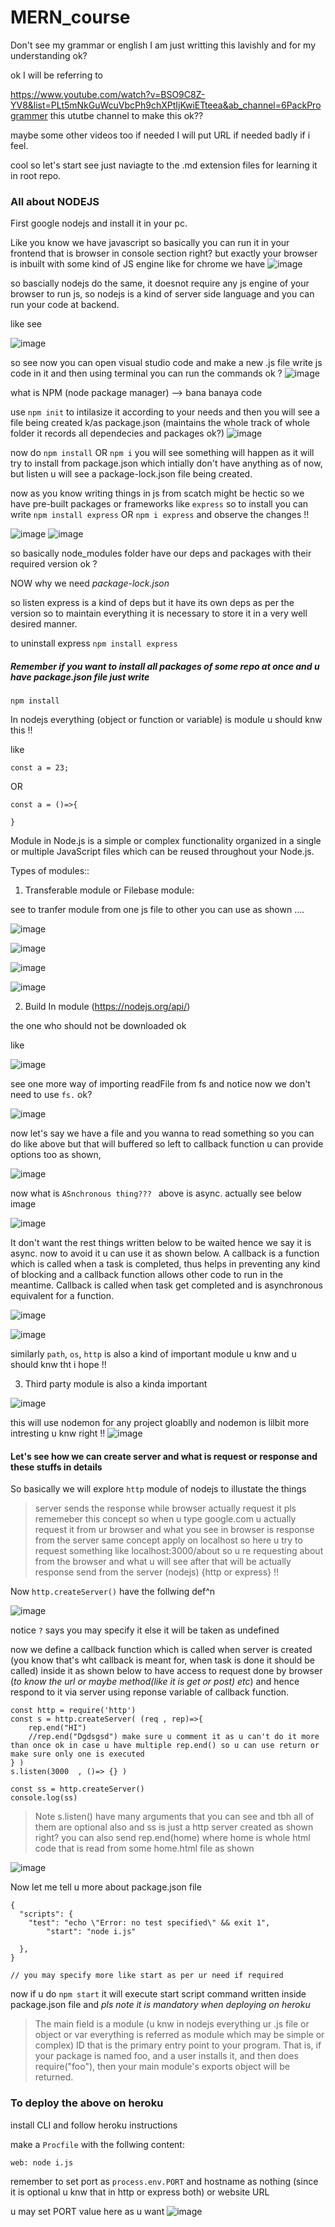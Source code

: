 # MERN_course

Don't see my grammar or english I am just writting this lavishly and for my understanding ok?

ok I will be referring to 

https://www.youtube.com/watch?v=BSO9C8Z-YV8&list=PLt5mNkGuWcuVbcPh9chXPtIjKwiETteea&ab_channel=6PackProgrammer this ututbe channel to make this ok??

maybe some other videos too if needed I will put URL if needed badly if i feel.

cool so let's start see just naviagte to the .md extension files for learning it in root repo.

### All about NODEJS

First google nodejs and install it in your pc. 

Like you know we have javascript so basically you can run it in your frontend that is browser in console section right? but exactly your browser is inbuilt with some kind of JS engine like for chrome we have 
![image](https://user-images.githubusercontent.com/63403330/182020428-be763dcf-471f-4b50-9484-0b83d0f968fc.png)

so bascially nodejs do the same, it doesnot require any js engine of your browser to run js, so nodejs is a kind of server side language and you can run your code at backend. 

like see 

![image](https://user-images.githubusercontent.com/63403330/182020460-410edc9c-d1fd-4702-bad8-95d21540fe0c.png)


so see now you can open visual studio code and make a new .js file write js code in it and then using terminal you can run the commands ok ?
![image](https://user-images.githubusercontent.com/63403330/182021555-7750bb63-aa72-44eb-8dbb-4834fb09291e.png)

what is NPM (node package manager) --> bana banaya code 

use ```npm init``` to intilasize it according to your needs and then you will see a file being created k/as package.json (maintains the whole track of whole folder it records all dependecies and packages ok?)
![image](https://user-images.githubusercontent.com/63403330/182021668-e49ff020-3429-45fc-9840-fcc4c4c8bb68.png)

now do ```npm install``` OR ```npm i``` you will see something will happen as it will try to install from package.json which intially don't have anything as of now, but listen u will see a package-lock.json file being created.

now as you know writing things in js from scatch might be hectic so we have pre-built packages or frameworks like ```express```
so to install you can write ```npm install express``` OR ```npm i express``` and observe the changes !!

![image](https://user-images.githubusercontent.com/63403330/182021919-a9be6448-3c76-45ba-9976-a57b02c0054e.png)
![image](https://user-images.githubusercontent.com/63403330/182021937-43548263-4a7d-4a88-b30d-0dc79577e59b.png)

so basically node_modules folder have our deps and packages with their required version ok ?

NOW why we need _package-lock.json_ 

so listen express is a kind of deps but it have its own deps as per the version so to maintain everything it is necessary to store it in a very well desired manner.

to uninstall express ```npm install express```

##### Remember if you want to install all packages of some repo at once and u have package.json file just write 
```npm install```

In nodejs everything (object or function or variable) is module u should knw this !! 

like 

```
const a = 23;
```

OR 

```
const a = ()=>{
    
}
```

Module in Node.js is a simple or complex functionality organized in a single or multiple JavaScript files which can be reused throughout your Node.js.

Types of modules::

1. Transferable module or Filebase module:

see to tranfer module from one js file to other you can use as shown ....

![image](https://user-images.githubusercontent.com/63403330/182022791-1b1f0358-f276-4e1d-a894-3619aaa44d30.png)


![image](https://user-images.githubusercontent.com/63403330/182022799-1e908089-c54d-4269-b012-ab4ff6ec4d59.png)


![image](https://user-images.githubusercontent.com/63403330/182022876-fa332d07-a9a2-4770-aa82-86a9dbc16392.png)


![image](https://user-images.githubusercontent.com/63403330/182022910-01a4878b-44b7-48ca-854b-5386fe52b9d4.png)



2. Build In module (https://nodejs.org/api/)

the one who should not be downloaded ok 

like 

![image](https://user-images.githubusercontent.com/63403330/182023302-2625f689-3731-4d5f-a7a9-5d7602e6026d.png)

see one more way of importing readFile from fs and notice now we don't need to use ```fs.``` ok?

![image](https://user-images.githubusercontent.com/63403330/182023785-9aa7843f-b7f7-4aa9-96aa-73830b66a073.png)


now let's say we have a file and you wanna to read something so you can do like above but that will buffered so left to callback function u can provide options too 
as shown,

![image](https://user-images.githubusercontent.com/63403330/182023925-a6fffb26-153f-4e9b-881c-7a28480128a9.png)

now what is ```ASnchronous thing??? ``` above is async. actually see below image 

![image](https://user-images.githubusercontent.com/63403330/182023973-83181b09-fb61-4c7c-a22b-0399da3ca3c6.png)

It don't want the rest things written below to be waited hence we say it is async. now to avoid it u can use it as shown below. A callback is a function which is called when a task is completed, thus helps in preventing any kind of blocking and a callback function allows other code to run in the meantime. Callback is called when task get completed and is asynchronous equivalent for a function.

![image](https://user-images.githubusercontent.com/63403330/182024195-d98e0a88-31a6-4465-a5de-d06accc547d7.png)

![image](https://user-images.githubusercontent.com/63403330/182024334-f6702ad0-6e47-4dba-b9dd-4435f3387cbd.png)

similarly ```path```, ```os```, ```http``` is also a kind of important module u knw and u should knw tht i hope !!


3. Third party module is also a kinda important 

![image](https://user-images.githubusercontent.com/63403330/182024551-58d9929d-026c-4d68-8c25-d8ea3ab9219e.png)

this will use nodemon for any project gloablly and nodemon is lilbit more intresting u knw right !!
![image](https://user-images.githubusercontent.com/63403330/182024670-338d65bb-5740-4cb5-9a1c-fc2d1f0e275d.png)


#### Let's see how we can create server and what is request or response and these stuffs in details 

So basically we will explore ```http``` module of nodejs to illustate the things 

> server sends the response while browser actually request it pls rememeber this concept so when u type google.com u actually request it from ur browser and what you see in browser is response from the server 
> same concept apply on localhost so here u try to request something like localhost:3000/about so u re requesting about from the browser and what u will see after that will be actually response send from the server (nodejs) {http or express} !!

Now ```http.createServer()```  have the follwing def^n

![image](https://user-images.githubusercontent.com/63403330/182038130-f264a211-d8d4-4356-9b70-03d64546631c.png)

notice ```?``` says you may specify it else it will be taken as undefined 

now we define a callback function which is called when server is created (you know that's wht callback is meant for, when task is done it should be called) inside it as shown below to have access to request done by browser (_to know the url or maybe method(like it is get or post) etc_) and hence respond to it via server using reponse variable of callback function. 

```
const http = require('http')
const s = http.createServer( (req , rep)=>{
    rep.end("HI")
    //rep.end("Dgdsgsd") make sure u comment it as u can't do it more than once ok in case u have multiple rep.end() so u can use return or make sure only one is executed 
} )
s.listen(3000  , ()=> {} )

const ss = http.createServer()
console.log(ss)
```
> Note s.listen() have many arguments that you can see and tbh all of them are optional also and ss is just a http server created as shown right?
> you can also send rep.end(home) where home is whole html code that is read from some home.html file as shown 

![image](https://user-images.githubusercontent.com/63403330/182039542-26157e76-a4c5-48b3-a83e-2c9647735129.png)

Now let me tell u more about package.json file 

```
{
  "scripts": {
    "test": "echo \"Error: no test specified\" && exit 1", 
        "start": "node i.js" 
        
  },
}

// you may specify more like start as per ur need if required
```

now if u do ```npm start``` it will execute start script command written inside package.json file and _pls note it is mandatory when deploying on heroku_  

> The main field is a module (u knw in nodejs everything ur .js file or object or var everything is referred as module which may be simple or complex) ID that is the primary entry point to your program. That is, if your package is named foo, and a user installs it, and then does require("foo"), then your main module's exports object will be returned.


### To deploy the above on heroku 

install CLI and follow heroku instructions

make a ```Procfile``` with the follwing content:


```
web: node i.js
```



remember to set port as ```process.env.PORT``` and hostname as nothing (since it is optional u knw that in http or express both) or website URL 

u may set PORT value here as u want 
![image](https://user-images.githubusercontent.com/63403330/182039804-79667ed5-f7b5-4cde-86f6-53e0860de8dc.png)





